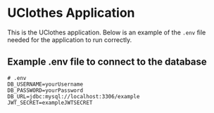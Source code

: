 # UClothes Application

This is the UClothes application. Below is an example of the `.env` file needed for the application to run correctly.

## Example .env file to connect to the database

```plaintext
# .env
DB_USERNAME=yourUsername
DB_PASSWORD=yourPassword
DB_URL=jdbc:mysql://localhost:3306/example
JWT_SECRET=exampleJWTSECRET
